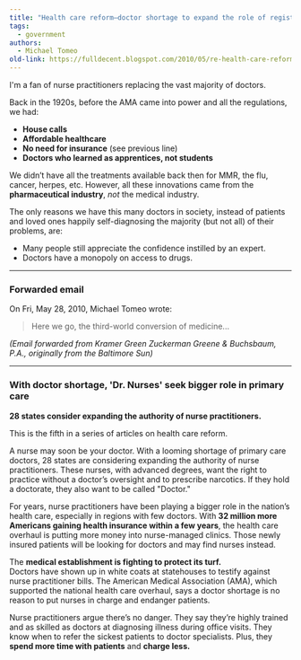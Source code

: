 ```yaml
---
title: "Health care reform—doctor shortage to expand the role of registered nurses"
tags:
  - government
authors:
  - Michael Tomeo
old-link: https://fulldecent.blogspot.com/2010/05/re-health-care-reform-dr-shortage-to.html
---
```


I'm a fan of nurse practitioners replacing the vast majority of doctors.

Back in the 1920s, before the AMA came into power and all the regulations, we had:

- **House calls**
- **Affordable healthcare**
- **No need for insurance** (see previous line)
- **Doctors who learned as apprentices, not students**

We didn’t have all the treatments available back then for MMR, the flu, cancer, herpes, etc. However, all these innovations came from the **pharmaceutical industry**, *not* the medical industry.

The only reasons we have this many doctors in society, instead of patients and loved ones happily self-diagnosing the majority (but not all) of their problems, are:

- Many people still appreciate the confidence instilled by an expert.
- Doctors have a monopoly on access to drugs.

---

### Forwarded email

On Fri, May 28, 2010, Michael Tomeo wrote:

> Here we go, the third-world conversion of medicine...

*(Email forwarded from Kramer Green Zuckerman Greene & Buchsbaum, P.A., originally from the Baltimore Sun)*

---

### With doctor shortage, 'Dr. Nurses' seek bigger role in primary care

**28 states consider expanding the authority of nurse practitioners.**  

This is the fifth in a series of articles on health care reform.

A nurse may soon be your doctor. With a looming shortage of primary care doctors, 28 states are considering expanding the authority of nurse practitioners. These nurses, with advanced degrees, want the right to practice without a doctor’s oversight and to prescribe narcotics. If they hold a doctorate, they also want to be called "Doctor."

For years, nurse practitioners have been playing a bigger role in the nation’s health care, especially in regions with few doctors. With **32 million more Americans gaining health insurance within a few years**, the health care overhaul is putting more money into nurse-managed clinics. Those newly insured patients will be looking for doctors and may find nurses instead.

The **medical establishment is fighting to protect its turf.**  
Doctors have shown up in white coats at statehouses to testify against nurse practitioner bills. The American Medical Association (AMA), which supported the national health care overhaul, says a doctor shortage is no reason to put nurses in charge and endanger patients.

Nurse practitioners argue there’s no danger. They say they’re highly trained and as skilled as doctors at diagnosing illness during office visits. They know when to refer the sickest patients to doctor specialists. Plus, they **spend more time with patients** and **charge less.**
